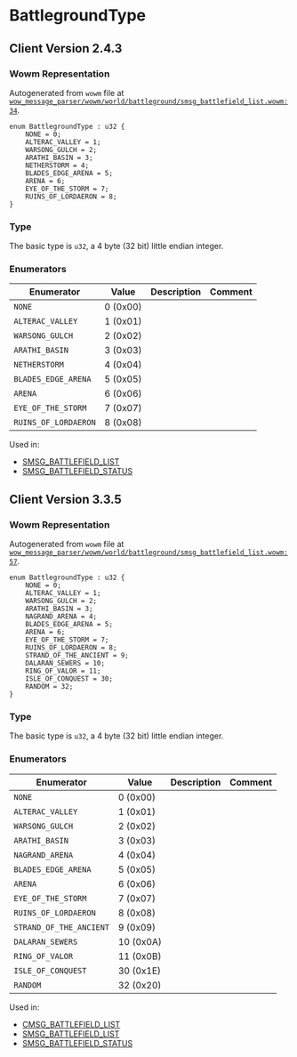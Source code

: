 # BattlegroundType

## Client Version 2.4.3

### Wowm Representation

Autogenerated from `wowm` file at [`wow_message_parser/wowm/world/battleground/smsg_battlefield_list.wowm:34`](https://github.com/gtker/wow_messages/tree/main/wow_message_parser/wowm/world/battleground/smsg_battlefield_list.wowm#L34).

```rust,ignore
enum BattlegroundType : u32 {
    NONE = 0;
    ALTERAC_VALLEY = 1;
    WARSONG_GULCH = 2;
    ARATHI_BASIN = 3;
    NETHERSTORM = 4;
    BLADES_EDGE_ARENA = 5;
    ARENA = 6;
    EYE_OF_THE_STORM = 7;
    RUINS_OF_LORDAERON = 8;
}
```
### Type
The basic type is `u32`, a 4 byte (32 bit) little endian integer.
### Enumerators
| Enumerator | Value  | Description | Comment |
| --------- | -------- | ----------- | ------- |
| `NONE` | 0 (0x00) |  |  |
| `ALTERAC_VALLEY` | 1 (0x01) |  |  |
| `WARSONG_GULCH` | 2 (0x02) |  |  |
| `ARATHI_BASIN` | 3 (0x03) |  |  |
| `NETHERSTORM` | 4 (0x04) |  |  |
| `BLADES_EDGE_ARENA` | 5 (0x05) |  |  |
| `ARENA` | 6 (0x06) |  |  |
| `EYE_OF_THE_STORM` | 7 (0x07) |  |  |
| `RUINS_OF_LORDAERON` | 8 (0x08) |  |  |

Used in:
* [SMSG_BATTLEFIELD_LIST](smsg_battlefield_list.md)
* [SMSG_BATTLEFIELD_STATUS](smsg_battlefield_status.md)

## Client Version 3.3.5

### Wowm Representation

Autogenerated from `wowm` file at [`wow_message_parser/wowm/world/battleground/smsg_battlefield_list.wowm:57`](https://github.com/gtker/wow_messages/tree/main/wow_message_parser/wowm/world/battleground/smsg_battlefield_list.wowm#L57).

```rust,ignore
enum BattlegroundType : u32 {
    NONE = 0;
    ALTERAC_VALLEY = 1;
    WARSONG_GULCH = 2;
    ARATHI_BASIN = 3;
    NAGRAND_ARENA = 4;
    BLADES_EDGE_ARENA = 5;
    ARENA = 6;
    EYE_OF_THE_STORM = 7;
    RUINS_OF_LORDAERON = 8;
    STRAND_OF_THE_ANCIENT = 9;
    DALARAN_SEWERS = 10;
    RING_OF_VALOR = 11;
    ISLE_OF_CONQUEST = 30;
    RANDOM = 32;
}
```
### Type
The basic type is `u32`, a 4 byte (32 bit) little endian integer.
### Enumerators
| Enumerator | Value  | Description | Comment |
| --------- | -------- | ----------- | ------- |
| `NONE` | 0 (0x00) |  |  |
| `ALTERAC_VALLEY` | 1 (0x01) |  |  |
| `WARSONG_GULCH` | 2 (0x02) |  |  |
| `ARATHI_BASIN` | 3 (0x03) |  |  |
| `NAGRAND_ARENA` | 4 (0x04) |  |  |
| `BLADES_EDGE_ARENA` | 5 (0x05) |  |  |
| `ARENA` | 6 (0x06) |  |  |
| `EYE_OF_THE_STORM` | 7 (0x07) |  |  |
| `RUINS_OF_LORDAERON` | 8 (0x08) |  |  |
| `STRAND_OF_THE_ANCIENT` | 9 (0x09) |  |  |
| `DALARAN_SEWERS` | 10 (0x0A) |  |  |
| `RING_OF_VALOR` | 11 (0x0B) |  |  |
| `ISLE_OF_CONQUEST` | 30 (0x1E) |  |  |
| `RANDOM` | 32 (0x20) |  |  |

Used in:
* [CMSG_BATTLEFIELD_LIST](cmsg_battlefield_list.md)
* [SMSG_BATTLEFIELD_LIST](smsg_battlefield_list.md)
* [SMSG_BATTLEFIELD_STATUS](smsg_battlefield_status.md)

